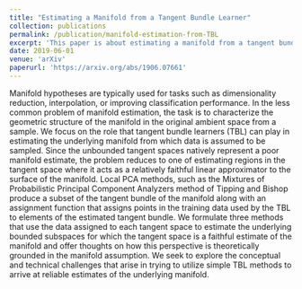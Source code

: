 ```yaml
---
title: "Estimating a Manifold from a Tangent Bundle Learner"
collection: publications
permalink: /publication/manifold-estimation-from-TBL
excerpt: 'This paper is about estimating a manifold from a tangent bundle learner.'
date: 2019-06-01
venue: 'arXiv'
paperurl: 'https://arxiv.org/abs/1906.07661'
---
```

Manifold hypotheses are typically used for tasks such as dimensionality reduction, interpolation, or improving classification performance. In the less common problem of manifold estimation, the task is to characterize the geometric structure of the manifold in the original ambient space from a sample. We focus on the role that tangent bundle learners (TBL) can play in estimating the underlying manifold from which data is assumed to be sampled. Since the unbounded tangent spaces natively represent a poor manifold estimate, the problem reduces to one of estimating regions in the tangent space where it acts as a relatively faithful linear approximator to the surface of the manifold. Local PCA methods, such as the Mixtures of Probabilistic Principal Component Analyzers method of Tipping and Bishop produce a subset of the tangent bundle of the manifold along with an assignment function that assigns points in the training data used by the TBL to elements of the estimated tangent bundle. We formulate three methods that use the data assigned to each tangent space to estimate the underlying bounded subspaces for which the tangent space is a faithful estimate of the manifold and offer thoughts on how this perspective is theoretically grounded in the manifold assumption. We seek to explore the conceptual and technical challenges that arise in trying to utilize simple TBL methods to arrive at reliable estimates of the underlying manifold.